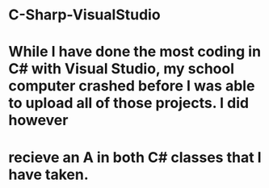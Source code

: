 # C-Sharp-VisualStudio
# While I have done the most coding in C# with Visual Studio, my school computer crashed before I was able to upload all of those projects. I did however
# recieve an A in both C# classes that I have taken.
